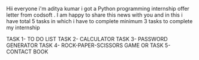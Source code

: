 Hii everyone 
i'm aditya kumar 
i got a Python programming internship offer letter from codsoft .
I am happy to share this news with you and in this i have total 5 tasks in which i have to complete minimum 3 tasks to complete my internship

TASK 1- TO DO LIST
TASK 2- CALCULATOR
TASK 3- PASSWORD GENERATOR
TASK 4- ROCK-PAPER-SCISSORS GAME
OR
TASK 5- CONTACT BOOK
 
